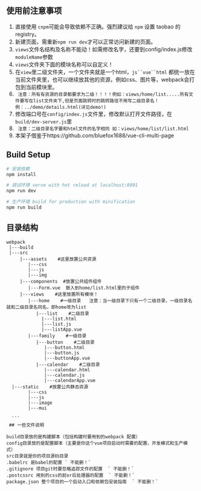 ## 使用前注意事项
1. 直接使用 `cnpm`可能会导致依赖不正确。强烈建议给 `npm` 设置 taobao 的 registry。
2. 新建页面，需重新`npm run dev`才可以正常访问新建的页面。
3. `views`文件名结构及名称不能动！如需修改名字，还要到config/index.js修改`moduleName`参数 
4. `views`文件夹下面的模块名称可以自定义！
5. 在`view`里二级文件夹，一个文件夹就是一个html，`js``vue``html` 都统一放在当前文件夹里，也可以继续放其他的资源，例如css、图片等，webpack会打包到当前模块里。
6. ` 注意：所有有资源的目录都要求为二级！！！！例如：views/home/list.....所有文件要写在list文件夹下,但是页面跳转时的跳转路径不用写二级目录名！例：../demo/details.html(详见demo!)`
7. 修改端口号在`config/index.js`文件里，修改默认打开文件路径，在` build/dev-server.js`里
8. ` 注意：二级目录名字要和html文件的名字相同 如：views/home/list/list.html`
9. 本架子借鉴于https://github.com/bluefox1688/vue-cli-multi-page

## Build Setup
 
``` bash
# 安装依赖
npm install

# 调试环境 serve with hot reload at localhost:8091
npm run dev

# 生产环境 build for production with minification
npm run build

```
## 目录结构
``` 
webpack
 |---build
 |---src
     |---assets    #这里放置公共资源
        |---css
        |---js
        |---img
     |---components  #放置公共组件组件
        |---Form.vue  嵌入到home/list.html里的子组件
     |---views    #这里放置所有模块！
        |---home    #一级目录   注意：当一级目录下只有一个二级目录，一级目录名就和二级目录名同名，即home改为list
           |---list    #二级目录
             |---list.html
             |---list.js
             |---listApp.vue
        |---family    #一级目录
           |---button    #二级目录
              |---button.html
              |---button.js
              |---buttonApp.vue	
           |---calendar    #二级目录
              |---calendar.html
              |---calendar.js
              |---calendarApp.vue	
  |---static    #放置公共静态资源
        |---css
        |---js
        |---image
        |---mui	 
     
  ```
 ## 一些文件说明

build目录放的是构建脚本（包括构建时要用到的webpack 配置）
config目录放的是配置脚本（主要是你这个vue项目启动时需要的配置，开发模式和生产模式）
src目录就是你的项目源码目录
.babelrc 是babel的配置 ` 不能删！`
.gitignore 项目git时要忽略追踪文件的配置  ` 不能删！`
.postcssrc 用到的css的前or后处理器的配置  ` 不能删！`
package.json 整个项目的一个启动入口和依赖包安装指南  ` 不能删！`
 
